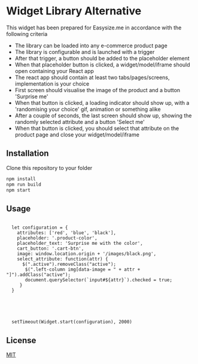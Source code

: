 
# Widget Library Alternative

This widget has been prepared for Easysize.me in accordance with the following criteria 
 - The library can be loaded into any e-commerce product page
 - The library is configurable and is launched with a trigger
 - After that trigger, a button should be added to the placeholder element
 - When that placeholder button is clicked, a widget/model/iframe should open containing your React app
 - The react app should contain at least two tabs/pages/screens, implementation is your choice
 - First screen should visualise the image of the product and a button 'Surprise me'
 - When that button is clicked, a loading indicator should show up, with a 'randomising your choice' gif, animation or something alike
 - After a couple of seconds, the last screen should show up, showing the randomly selected attribute and a button 'Select me'
 - When that button is clicked, you should select that attribute on the product page and close your widget/model/iframe


 ## Installation

Clone this repository to your folder

```bash
npm install
npm run build
npm start
```

## Usage

```

  let configuration = {
    attributes: ['red', 'blue', 'black'],
    placeholder: '.product-color',
    placeholder_text: 'Surprise me with the color',
    cart_button: '.cart-btn',
    image: window.location.origin + '/images/black.png',
    select_attribute: function(attr) {
      $(".active").removeClass("active");
       $(".left-column img[data-image = " + attr + "]").addClass("active");
       document.querySelector(`input#${attr}`).checked = true;
     }
  }




  
  setTimeout(Widget.start(configuration), 2000)
```



## License
[MIT](https://choosealicense.com/licenses/mit/)

